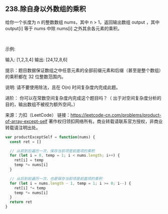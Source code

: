 ## 238.除自身以外数组的乘积

给你一个长度为 n 的整数数组 nums，其中 n > 1，返回输出数组 output ，其中 output[i] 等于 nums 中除 nums[i] 之外其余各元素的乘积。

 

示例:

输入: [1,2,3,4]
输出: [24,12,8,6]
 

提示：题目数据保证数组之中任意元素的全部前缀元素和后缀（甚至是整个数组）的乘积都在 32 位整数范围内。

说明: 请不要使用除法，且在 O(n) 时间复杂度内完成此题。

进阶：
你可以在常数空间复杂度内完成这个题目吗？（ 出于对空间复杂度分析的目的，输出数组不被视为额外空间。）

来源：力扣（LeetCode）
链接：https://leetcode-cn.com/problems/product-of-array-except-self
著作权归领扣网络所有。商业转载请联系官方授权，非商业转载请注明出处。

```js
var productExceptSelf = function(nums) {
  const ret = []

  // 从前到后遍历一次，保存当前项是前面项的乘积
  for (let i = 0, temp = 1; i < nums.length; i++) {
    ret[i] = temp
    temp *= nums[i]
  }

  // 从后到前遍历一次，也是保存当前项是前面项的乘积
  for (let i = nums.length - 1, temp = 1; i >= 0; i--) {
    ret[i] *= temp
    temp *= nums[i]
  }
  return ret
}
```